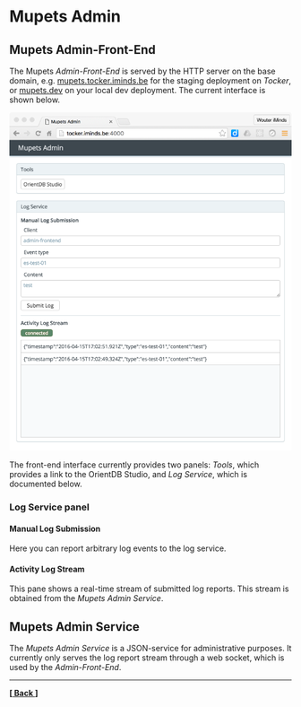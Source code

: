 # Mupets Admin


## Mupets Admin-Front-End

The Mupets _Admin-Front-End_ is served by the HTTP server on the base domain, e.g. [mupets.tocker.iminds.be](mupets.tocker.iminds.be) for the staging deployment on _Tocker_, or [mupets.dev](mupets.dev) on your local dev deployment.
The current interface is shown below.

![Mupets Architecture: The containers and their interactions.](../assets/admin-gui_v0.1.0.png)

The front-end interface currently provides two panels: _Tools_, which provides a link to the OrientDB Studio, and _Log Service_, which is documented below.


### Log Service panel

#### Manual Log Submission

Here you can report arbitrary log events to the log service.

#### Activity Log Stream

This pane shows a real-time stream of submitted log reports. This stream is obtained from the _Mupets Admin Service_.


## Mupets Admin Service

The _Mupets Admin Service_ is a JSON-service for administrative purposes. It currently only serves the log report stream through a web socket, which is used by the _Admin-Front-End_.


----
__[[ Back ](../../README.md)]__
